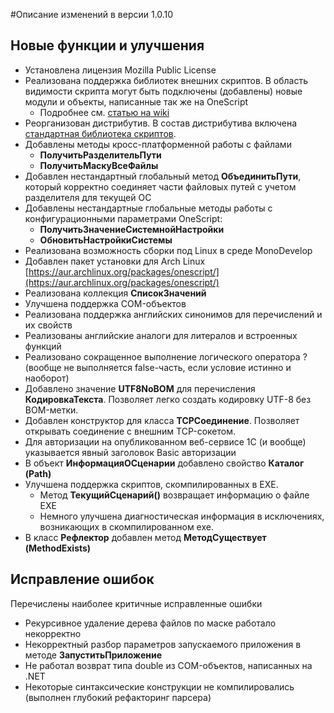 #Описание изменений в версии 1.0.10

## Новые функции и улучшения

* Установлена лицензия Mozilla Public License
* Реализована поддержка библиотек внешних скриптов. В область видимости скрипта могут быть подключены (добавлены) новые модули и объекты, написанные так же на OneScript
	* Подробнее см. [статью на wiki](/library)
* Реорганизован дистрибутив. В состав дистрибутива включена [стандартная библиотека скриптов](https://github.com/EvilBeaver/oscript-library).
* Добавлены методы кросс-платформенной работы с файлами
	* **ПолучитьРазделительПути**
	* **ПолучитьМаскуВсеФайлы**
* Добавлен нестандартный глобальный метод **ОбъединитьПути**, который корректно соединяет части файловых путей с учетом разделителя для текущей ОС
* Добавлены нестандартные глобальные методы работы с конфигурационными параметрами OneScript:
	* **ПолучитьЗначениеСистемнойНастройки**
	* **ОбновитьНастройкиСистемы**
* Реализована возможность сборки под Linux в среде MonoDevelop
* Добавлен пакет установки для Arch Linux [https://aur.archlinux.org/packages/onescript/](https://aur.archlinux.org/packages/onescript/)
* Реализована коллекция **СписокЗначений**
* Улучшена поддержка COM-объектов
* Реализована поддержка английских синонимов для перечислений и их свойств
* Реализованы английские аналоги для литералов и встроенных функций
* Реализовано сокращенное выполнение логического оператора ? (вообще не выполняется false-часть, если условие истинно и наоборот)
* Добавлено значение **UTF8NoBOM** для перечисления **КодировкаТекста**. Позволяет легко создать кодировку UTF-8 без BOM-метки.
* Добавлен конструктор для класса **TCPСоединение**. Позволяет открывать соединение с внешним TCP-сокетом.
* Для авторизации на опубликованном веб-сервисе 1С (и вообще) указывается явный заголовок Basic авторизации
* В объект **ИнформацияОСценарии** добавлено свойство **Каталог (Path)**
* Улучшена поддержка скриптов, скомпилированных в EXE. 
	* Метод **ТекущийСценарий()** возвращает информацию о файле EXE
	* Немного улучшена диагностическая информация в исключениях, возникающих в скомпилированном exe.
* В класс **Рефлектор** добавлен метод **МетодСуществует (MethodExists)** 

## Исправление ошибок

Перечислены наиболее критичные исправленные ошибки

* Рекурсивное удаление дерева файлов по маске работало некорректно
* Некорректный разбор параметров запускаемого приложения в методе **ЗапуститьПриложение**
* Не работал возврат типа double из COM-объектов, написанных на .NET
* Некоторые синтаксические конструкции не компилировались (выполнен глубокий рефакторинг парсера)